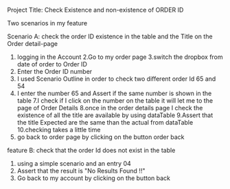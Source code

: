 Project Title: 
Check Existence and non-existence of ORDER ID

Two scenarios in my feature 

Scenario A:  check the order ID existence in the table and the Title on the Order detail-page

1. logging in the Account 
2.Go to my order page 
3.switch the dropbox from date of order to Order ID 
4. Enter the Order ID number 
5. I used Scenario Outline in order to check two different order Id 65 and 54
6. I enter the number 65 and Assert if the same number is shown in the table 
7.I check if I click on the number on the table it will let me to the page of Order Details
8.once in the order details page I check the existence of all the title are available by using dataTable
9.Assert that the title Expected are the same than the actual from dataTable
10.checking takes a little time 
11. go back to order page by clicking on the button order back

feature B: check that the order Id does not exist in the table

1. using a simple scenario and an entry 04
2. Assert that the result is "No Results Found !!"
3. Go back to my account by clicking on the button back 